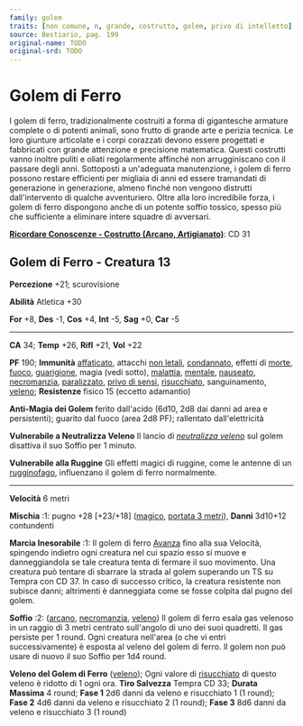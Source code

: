 ```yaml
---
family: golem
traits: [non comune, n, grande, costrutto, golem, privo di intelletto]
source: Bestiario, pag. 199
original-name: TODO
original-srd: TODO
---
```


# Golem di Ferro

I golem di ferro, tradizionalmente costruiti a forma di gigantesche armature
complete o di potenti animali, sono frutto di grande arte e perizia tecnica. Le
loro giunture articolate e i corpi corazzati devono essere progettati e
fabbricati con grande attenzione e precisione matematica. Questi costrutti vanno
inoltre puliti e oliati regolarmente affinché non arrugginiscano con il passare
degli anni. Sottoposti a un'adeguata manutenzione, i golem di ferro possono
restare efficienti per migliaia di anni ed essere tramandati di generazione in
generazione, almeno finché non vengono distrutti dall'intervento di qualche
avventuriero. Oltre alla loro incredibile forza, i golem di ferro dispongono
anche di un potente soffio tossico, spesso più che sufficiente a eliminare
intere squadre di avversari.

**[Ricordare Conoscenze - Costrutto (Arcano, Artigianato)](/azioni/abilita/ricordare-conoscenze)**:
CD 31

## Golem di Ferro - Creatura 13

**Percezione** +21; scurovisione

**Abilità** Atletica +30

**For** +8, **Des** -1, **Cos** +4, **Int** -5, **Sag** +0, **Car** -5

---

**CA** 34; **Temp** +26, **Rifl** +21, **Vol** +22

**PF** 190; **Immunità** [affaticato](/condizioni/affaticato), attacchi
[non letali](/tratti/non-letale), [condannato](/condizioni/condannato), effetti
di [morte](/tratti/morte), [fuoco](/tratti/fuoco),
[guarigione](/tratti/guarigione), magia (vedi sotto),
[malattia](/tratti/malattia), [mentale](/tratti/mentale),
[nauseato](/condizioni/nauseato), [necromanzia](/tratti/necromanzia),
[paralizzato](/condizioni/paralizzato),
[privo di sensi](/condizioni/privo-di-sensi),
[risucchiato](/condizioni/risucchiato), sanguinamento, [veleno](/tratti/veleno);
**Resistenze** fisico 15 (eccetto adamantio)

**Anti-Magia dei Golem** ferito dall'acido (6d10, 2d8 dai danni ad area e
persistenti); guarito dal fuoco (area 2d8 PF); rallentato dall'elettricità

**Vulnerabile a Neutralizza Veleno** Il lancio di
_[neutralizza veleno](/incantesimi/neutralizza-veleno)_ sul golem disattiva il
suo Soffio per 1 minuto.

**Vulnerabile alla Ruggine** Gli effetti magici di ruggine, come le antenne di
un [rugginofago](/creature/rugginofago), influenzano il golem di ferro
normalmente.

---

**Velocità** 6 metri

**Mischia** :1: pugno +28 \[+23/+18] ([magico](/tratti/magico),
[portata 3 metri](/tratti/portata)), **Danni** 3d10+12 contundenti

**Marcia Inesorabile** :1: Il golem di ferro [Avanza](/azioni/base/avanzare)
fino alla sua Velocità, spingendo indietro ogni creatura nel cui spazio esso si
muove e danneggiandola se tale creatura tenta di fermare il suo movimento. Una
creatura può tentare di sbarrare la strada al golem superando un TS su Tempra
con CD 37. ln caso di successo critico, la creatura resistente non subisce
danni; altrimenti è danneggiata come se fosse colpita dal pugno del golem.

**Soffio** :2: ([arcano](/tratti/arcano), [necromanzia](/tratti/necromanzia),
[veleno](/tratti/veleno)) Il golem di ferro esala gas velenoso in un raggio di 3
metri centrato sull'angolo di uno dei suoi quadretti. Il gas persiste per 1
round. Ogni creatura nell'area (o che vi entri successivamente) è esposta al
veleno del golem di ferro. Il golem non può usare di nuovo il suo Soffio per 1d4
round.

**Veleno del Golem di Ferro** ([veleno](/tratti/veleno)); Ogni valore di
[risucchiato](/condizioni/risucchiato) di questo veleno è ridotto di 1 ogni ora.
**Tiro Salvezza** Tempra CD 33; **Durata Massima** 4 round; **Fase 1** 2d6 danni
da veleno e risucchiato 1 (1 round); **Fase 2** 4d6 danni da veleno e
risucchiato 2 (1 round); **Fase 3** 8d6 danni da veleno e risucchiato 3 (1
round)
